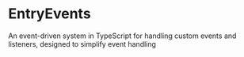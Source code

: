# EntryEvents
An event-driven system in TypeScript for handling custom events and listeners, designed to simplify event handling
